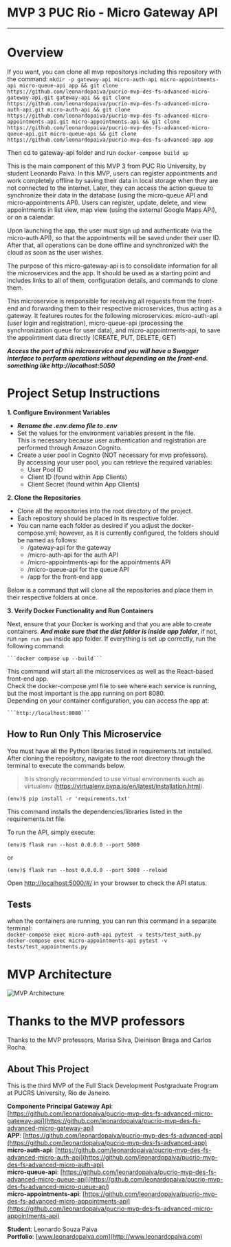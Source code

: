 # MVP 3 PUC Rio - Micro Gateway API
 
---

# Overview

If you want, you can clone all mvp repositorys including this repository with the command: ```mkdir -p gateway-api micro-auth-api micro-appointments-api micro-queue-api app && git clone https://github.com/leonardopaiva/pucrio-mvp-des-fs-advanced-micro-gateway-api.git gateway-api && git clone https://github.com/leonardopaiva/pucrio-mvp-des-fs-advanced-micro-auth-api.git micro-auth-api && git clone https://github.com/leonardopaiva/pucrio-mvp-des-fs-advanced-micro-appointments-api.git micro-appointments-api && git clone https://github.com/leonardopaiva/pucrio-mvp-des-fs-advanced-micro-queue-api.git micro-queue-api && git clone https://github.com/leonardopaiva/pucrio-mvp-des-fs-advanced-app app```

Then cd to gateway-api folder and run ```docker-compose build up```

This is the main component of this MVP 3 from PUC Rio University, by student Leonardo Paiva. In this MVP, users can register appointments and work completely offline by saving their data in local storage when they are not connected to the internet. Later, they can access the action queue to synchronize their data in the database (using the micro-queue API and micro-appointments API). Users can register, update, delete, and view appointments in list view, map view (using the external Google Maps API), or on a calendar.

Upon launching the app, the user must sign up and authenticate (via the micro-auth API), so that the appointments will be saved under their user ID. After that, all operations can be done offline and synchronized with the cloud as soon as the user wishes.

The purpose of this micro-gateway-api is to consolidate information for all the microservices and the app. It should be used as a starting point and includes links to all of them, configuration details, and commands to clone them. 
 
This microservice is responsible for receiving all requests from the front-end and forwarding them to their respective microservices, thus acting as a gateway. It features routes for the following microservices: micro-auth-api (user login and registration), micro-queue-api (processing the synchronization queue for user data), and micro-appointments-api, to save the appointment data directly (CREATE, PUT, DELETE, GET)

***Access the port of this microservice and you will have a Swagger interface to perform operations without depending on the front-end. something like http://localhost:5050***
 
# Project Setup Instructions

**1. Configure Environment Variables**

- ***Rename the .env.demo file to .env***
- Set the values for the environment variables present in the file.  
  This is necessary because user authentication and registration are performed through Amazon Cognito.
- Create a user pool in Cognito (NOT necessary for mvp professors).  
  By accessing your user pool, you can retrieve the required variables:
  - User Pool ID
  - Client ID (found within App Clients)
  - Client Secret (found within App Clients)

**2. Clone the Repositories**

- Clone all the repositories into the root directory of the project.
- Each repository should be placed in its respective folder.
- You can name each folder as desired if you adjust the docker-compose.yml; however, as it is currently configured, the folders should be named as follows:
  - /gateway-api for the gateway
  - /micro-auth-api for the auth API
  - /micro-appointments-api for the appointments API
  - /micro-queue-api for the queue API
  - /app for the front-end app

Below is a command that will clone all the repositories and place them in their respective folders at once.

**3. Verify Docker Functionality and Run Containers**

Next, ensure that your Docker is working and that you are able to create containers. ***And make sure that the dist folder is inside app folder***, if not, run ```npm run pwa``` inside app folder.
If everything is set up correctly, run the following command:

    ```docker compose up --build```

This command will start all the microservices as well as the React-based front-end app.  
Check the docker-compose.yml file to see where each service is running, but the most important is the app running on port 8080.  
Depending on your container configuration, you can access the app at:

    ```http://localhost:8080```
 
## How to Run Only This Microservice
 
You must have all the Python libraries listed in requirements.txt installed.  
After cloning the repository, navigate to the root directory through the terminal to execute the commands below.
 
> It is strongly recommended to use virtual environments such as virtualenv (https://virtualenv.pypa.io/en/latest/installation.html).
 
```
(env)$ pip install -r 'requirements.txt'
```
 
This command installs the dependencies/libraries listed in the requirements.txt file.
 
To run the API, simply execute:
 
```
(env)$ flask run --host 0.0.0.0 --port 5000
```

or
 
```
(env)$ flask run --host 0.0.0.0 --port 5000 --reload
```

Open [http://localhost:5000/#/](http://localhost:5000/#/) in your browser to check the API status.

## Tests
when the containers are running, you can run this command in a separate terminal:  
```docker-compose exec micro-auth-api pytest -v tests/test_auth.py```   
```docker-compose exec micro-appointments-api pytest -v tests/test_appointments.py```   

# MVP Architecture

![MVP Architecture](architecture.png)

# Thanks to the MVP professors

Thanks to the MVP professors, Marisa Silva, Dieinison Braga and Carlos Rocha.
  
## About This Project
 
This is the third MVP of the Full Stack Development Postgraduate Program at PUCRS University, Rio de Janeiro.

**Componente Principal Gateway Api**: [https://github.com/leonardopaiva/pucrio-mvp-des-fs-advanced-micro-gateway-api](https://github.com/leonardopaiva/pucrio-mvp-des-fs-advanced-micro-gateway-api)  
**APP**: [https://github.com/leonardopaiva/pucrio-mvp-des-fs-advanced-app](https://github.com/leonardopaiva/pucrio-mvp-des-fs-advanced-app)  
**micro-auth-api**: [https://github.com/leonardopaiva/pucrio-mvp-des-fs-advanced-micro-auth-api](https://github.com/leonardopaiva/pucrio-mvp-des-fs-advanced-micro-auth-api)  
**micro-queue-api**: [https://github.com/leonardopaiva/pucrio-mvp-des-fs-advanced-micro-queue-api](https://github.com/leonardopaiva/pucrio-mvp-des-fs-advanced-micro-queue-api)  
**micro-appointments-api**: [https://github.com/leonardopaiva/pucrio-mvp-des-fs-advanced-micro-appointments-api](https://github.com/leonardopaiva/pucrio-mvp-des-fs-advanced-micro-appointments-api)  

 
**Student**: Leonardo Souza Paiva  
**Portfolio**: [www.leonardopaiva.com](http://www.leonardopaiva.com)
